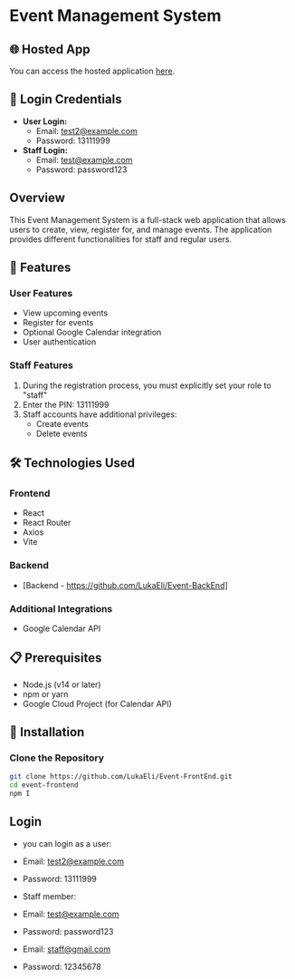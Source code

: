 # Event Management System

## 🌐 Hosted App

You can access the hosted application [here](https://12event.netlify.app/).

## 🔑 Login Credentials

- **User Login:**
  - Email: test2@example.com
  - Password: 13111999
- **Staff Login:**
  - Email: test@example.com
  - Password: password123

## Overview

This Event Management System is a full-stack web application that allows users to create, view, register for, and manage events. The application provides different functionalities for staff and regular users.

## 🚀 Features

### User Features

- View upcoming events
- Register for events
- Optional Google Calendar integration
- User authentication

### Staff Features

1. During the registration process, you must explicitly set your role to "staff"
2. Enter the PIN: 13111999
3. Staff accounts have additional privileges:
   - Create events
   - Delete events

## 🛠️ Technologies Used

### Frontend

- React
- React Router
- Axios
- Vite

### Backend

- [Backend - https://github.com/LukaEli/Event-BackEnd]

### Additional Integrations

- Google Calendar API

## 📋 Prerequisites

- Node.js (v14 or later)
- npm or yarn
- Google Cloud Project (for Calendar API)

## 🔧 Installation

### Clone the Repository

```bash
git clone https://github.com/LukaEli/Event-FrontEnd.git
cd event-frontend
npm I
```

## Login

- you can login as a user:

- Email: test2@example.com
- Password: 13111999

- Staff member:

- Email: test@example.com
- Password: password123

- Email: staff@gmail.com
- Password: 12345678
